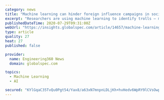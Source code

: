 ```yaml
---
category: news
title: "Machine learning can hinder foreign influence campaigns in social media, study shows"
excerpt: "Researchers are using machine learning to identify trolls — malicious internet accounts — based on their past behavior in order to diminish outside interference in the 2020 American election. Software engineers could use this study to create a real-time monitoring system that would expose foreign influence in U."
publishedDateTime: 2020-07-29T09:31:00Z
webUrl: "https://insights.globalspec.com/article/14657/machine-learning-can-hinder-foreign-influence-campaigns-in-social-media-study-shows"
type: article
quality: 27
heat: 27
published: false

provider:
  name: Engineering360 News
  domain: globalspec.com

topics:
  - Machine Learning
  - AI

secured: "KYlGqaC35TvQu0Pgt54/Yax8/a63xN7mnpnLDLjKh+hvHedv6WpRY9lCVsOwpGx3+j3bY87IbDtlmiHC9zMZ6qaVQdnzvB9Vzx23B0ZjN/bUAESrUqW/y29QoX3wOQ49VpUPfXttNQ2A4NPQAFVds1UqGxILhW8SFXrn1qPokb0mDRMg2Hb7bkHQxkMWEi53zZTbe9KGZhCMHgN3L6h3PU6Lf3QKww4B1wiPWql/V740lx+ofa6YdcxSEQIlR8iSvn+0pXymySi/Zb5jAc2WLLHlF88hr1plxrHKd8+I8wyZOsciUPdf0BN7RGfI3sYZY46CsiCh0ZQpAqmYhl6vrw==;LIhomWnGnb+Q0mJbhwH90Q=="
---
```


